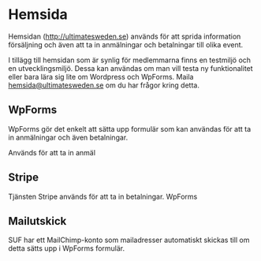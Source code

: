 # Hemsida

Hemsidan (http://ultimatesweden.se) används för att sprida information försäljning och även att ta in anmälningar och betalningar till olika event.

I tillägg till hemsidan som är synlig för medlemmarna finns en testmiljö och en utvecklingsmiljö. Dessa kan användas om man vill testa
ny funktionalitet eller bara lära sig lite om Wordpress och WpForms. Maila hemsida@ultimatesweden.se om du har frågor kring detta.


## WpForms

WpForms gör det enkelt att sätta upp formulär som kan användas för att ta in anmälningar och även betalningar.

Används för att ta in anmäl


## Stripe

Tjänsten Stripe används för att ta in betalningar. WpForms 


## Mailutskick

SUF har ett MailChimp-konto som mailadresser automatiskt skickas till om detta sätts upp i WpForms formulär.
